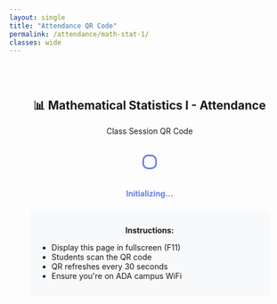 ```yaml
---
layout: single
title: "Attendance QR Code"
permalink: /attendance/math-stat-1/
classes: wide
---
```


<div style="text-align: center; padding: 2rem;">
  <h2>📊 Mathematical Statistics I - Attendance</h2>
  <p>Class Session QR Code</p>
  
  <div id="qr-container" style="margin: 20px auto; padding: 10px; border: 3px solid #667eea; border-radius: 10px; display: inline-block; background: white;"></div>
  <p id="qr-status" style="color: #667eea; font-weight: bold; margin-top: 15px;">Initializing...</p>
  
  <div style="margin-top: 20px; padding: 15px; background: #f8f9fa; border-radius: 8px; max-width: 400px; margin-left: auto; margin-right: auto;">
    <p><strong>Instructions:</strong></p>
    <ul style="text-align: left;">
      <li>Display this page in fullscreen (F11)</li>
      <li>Students scan the QR code</li>
      <li>QR refreshes every 30 seconds</li>
      <li>Ensure you're on ADA campus WiFi</li>
    </ul>
  </div>
</div>

<script>
(function() {
  'use strict';
  console.log('Starting QR generation...');
  
  function generateQRMatrix(text) {
    var size = 25;
    var matrix = [];
    for (var i = 0; i < size; i++) {
      matrix[i] = [];
      for (var j = 0; j < size; j++) {
        matrix[i][j] = 0;
      }
    }
    
    function addFinder(row, col) {
      for (var r = -1; r <= 7; r++) {
        for (var c = -1; c <= 7; c++) {
          var nr = row + r;
          var nc = col + c;
          if (nr >= 0 && nr < size && nc >= 0 && nc < size) {
            if ((r === 0 || r === 6) && (c >= 0 && c <= 6)) matrix[nr][nc] = 1;
            else if ((c === 0 || c === 6) && (r >= 0 && r <= 6)) matrix[nr][nc] = 1;
            else if (r >= 2 && r <= 4 && c >= 2 && c <= 4) matrix[nr][nc] = 1;
          }
        }
      }
    }
    
    addFinder(0, 0);
    addFinder(0, size - 7);
    addFinder(size - 7, 0);
    
    for (var i = 8; i < size - 8; i++) {
      matrix[6][i] = i % 2 === 0 ? 1 : 0;
      matrix[i][6] = i % 2 === 0 ? 1 : 0;
    }
    
    var hash = 0;
    for (var i = 0; i < text.length; i++) {
      hash = ((hash << 5) - hash) + text.charCodeAt(i);
      hash = hash & hash;
    }
    
    var rng = Math.abs(hash);
    for (var r = 9; r < size - 9; r++) {
      for (var c = 9; c < size - 9; c++) {
        if (matrix[r][c] === 0) {
          rng = (rng * 1103515245 + 12345) & 0x7fffffff;
          matrix[r][c] = (rng % 2);
        }
      }
    }
    
    return matrix;
  }
  
  function renderQR(container, matrix) {
    var moduleSize = 10;
    var border = moduleSize * 2;
    var totalSize = (matrix.length * moduleSize) + (border * 2);
    
    var svg = document.createElementNS('http://www.w3.org/2000/svg', 'svg');
    svg.setAttribute('width', totalSize);
    svg.setAttribute('height', totalSize);
    
    var bg = document.createElementNS('http://www.w3.org/2000/svg', 'rect');
    bg.setAttribute('width', totalSize);
    bg.setAttribute('height', totalSize);
    bg.setAttribute('fill', '#ffffff');
    svg.appendChild(bg);
    
    for (var r = 0; r < matrix.length; r++) {
      for (var c = 0; c < matrix[r].length; c++) {
        if (matrix[r][c]) {
          var rect = document.createElementNS('http://www.w3.org/2000/svg', 'rect');
          rect.setAttribute('x', (c * moduleSize + border));
          rect.setAttribute('y', (r * moduleSize + border));
          rect.setAttribute('width', moduleSize);
          rect.setAttribute('height', moduleSize);
          rect.setAttribute('fill', '#000000');
          svg.appendChild(rect);
        }
      }
    }
    
    container.innerHTML = '';
    container.appendChild(svg);
  }
  
  var QR_REFRESH_MS = 30000;
  var CLASS_ID = 'STAT2311-F25';
  var qrContainer = document.getElementById('qr-container');
  var statusEl = document.getElementById('qr-status');
  
  function refreshQR() {
    try {
      var timestamp = Date.now();
      var token = btoa(timestamp + '-' + CLASS_ID);
      var url = location.origin + '/attend/math-stat-1/?tok=' + encodeURIComponent(token);
      
      console.log('Generating QR for:', url);
      
      var matrix = generateQRMatrix(url);
      renderQR(qrContainer, matrix);
      
      statusEl.textContent = '✓ QR Updated - ' + new Date().toLocaleTimeString();
      statusEl.style.color = '#28a745';
      console.log('QR generated successfully!');
      
    } catch (e) {
      statusEl.textContent = '⚠ Error: ' + e.message;
      statusEl.style.color = '#dc3545';
      console.error('QR error:', e);
    }
  }
  
  if (document.readyState === 'loading') {
    document.addEventListener('DOMContentLoaded', function() {
      setTimeout(function() {
        refreshQR();
        setInterval(refreshQR, QR_REFRESH_MS);
      }, 100);
    });
  } else {
    setTimeout(function() {
      refreshQR();
      setInterval(refreshQR, QR_REFRESH_MS);
    }, 100);
  }
})();
</script>
